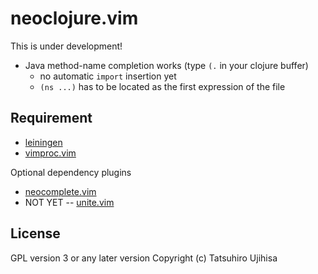 # neoclojure.vim

This is under development!

* Java method-name completion works (type `(.` in your clojure buffer)
    * no automatic `import` insertion yet
    * `(ns ...)` has to be located as the first expression of the file

## Requirement

* [leiningen](http://leiningen.org/)
* [vimproc.vim](https://github.com/Shougo/vimproc.vim)

Optional dependency plugins

* [neocomplete.vim](https://github.com/Shougo/neocomplete.vim)
* NOT YET -- [unite.vim](https://github.com/Shougo/unite.vim)

## License

GPL version 3 or any later version
Copyright (c) Tatsuhiro Ujihisa
